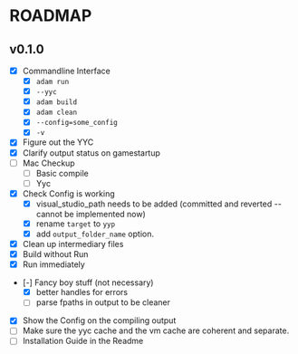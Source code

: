 # ROADMAP

## v0.1.0

- [x] Commandline Interface
  - [x] `adam run`
  - [x] `--yyc`
  - [x] `adam build`
  - [x] `adam clean`
  - [x] `--config=some_config`
  - [x] `-v`
- [x] Figure out the YYC
- [x] Clarify output status on gamestartup
- [ ] Mac Checkup
  - [ ] Basic compile
  - [ ] Yyc
- [x] Check Config is working
  - [x] visual_studio_path needs to be added (committed and reverted -- cannot be implemented now)
  - [x] rename `target` to `yyp`
  - [x] add `output_folder_name` option.
- [x] Clean up intermediary files
- [x] Build without Run
- [x] Run immediately
- [-] Fancy boy stuff (not necessary)
  - [x] better handles for errors
  - [ ] parse fpaths in output to be cleaner
- [x] Show the Config on the compiling output
- [ ] Make sure the yyc cache and the vm cache are coherent and separate.
- [ ] Installation Guide in the Readme
